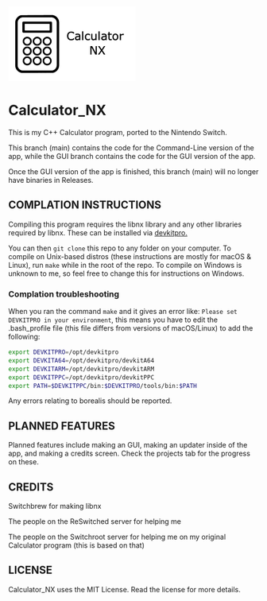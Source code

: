 ![Icon photo for Calculator_NX](Calculator_NX.jpg)

# Calculator_NX
This is my C++ Calculator program, ported to the Nintendo Switch.

This branch (main) contains the code for the Command-Line version of the app, while the GUI branch contains the code for the GUI version of the app.

Once the GUI version of the app is finished, this branch (main) will no longer have binaries in Releases.

## COMPLATION INSTRUCTIONS

Compiling this program requires the libnx library and any other libraries required by libnx. These can be installed via [devkitpro.](https://devkitpro.org/wiki/Getting_Started)

You can then `git clone` this repo to any folder on your computer. To compile on Unix-based distros (these instructions are mostly for macOS & Linux), run `make` while in the root of the repo. To compile on Windows is unknown to me, so feel free to change this for instructions on Windows.

### Complation troubleshooting

When you ran the command `make` and it gives an error like: `Please set DEVKITPRO in your environment`, this means you have to edit the .bash_profile file (this file differs from versions of macOS/Linux) to add the following:
```bash
export DEVKITPRO=/opt/devkitpro
export DEVKITA64=/opt/devkitpro/devkitA64
export DEVKITARM=/opt/devkitpro/devkitARM
export DEVKITPPC=/opt/devkitpro/devkitPPC
export PATH=$DEVKITPPC/bin:$DEVKITPRO/tools/bin:$PATH
```

Any errors relating to borealis should be reported.

## PLANNED FEATURES

Planned features include making an GUI, making an updater inside of the app, and making a credits screen. Check the projects tab for the progress on these.

## CREDITS

Switchbrew for making libnx

The people on the ReSwitched server for helping me

The people on the Switchroot server for helping me on my original Calculator program (this is based on that)

## LICENSE

Calculator_NX uses the MIT License. Read the license for more details.
